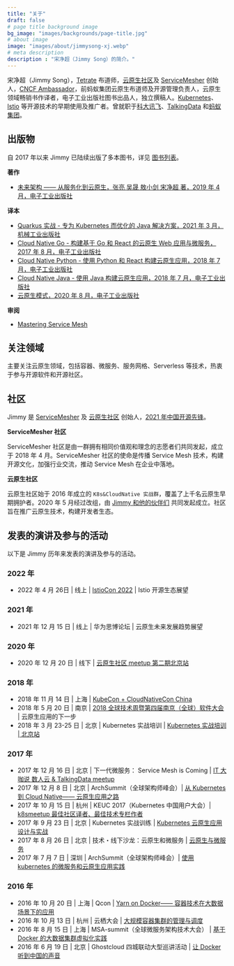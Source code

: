 ```yaml
---
title: "关于"
draft: false
# page title background image
bg_image: "images/backgrounds/page-title.jpg"
# about image
image: "images/about/jimmysong-xj.webp"
# meta description
description : "宋净超（Jimmy Song）的简介。"
---
```


宋净超（Jimmy Song），[Tetrate](https://tetrate.io) 布道师，[云原生社区](http://cloudnative.to)及 [ServiceMesher](https://www.servicemesher.com) 创始人，[CNCF Ambassador](https://www.cncf.io/people/ambassadors/)，前蚂蚁集团云原生布道师及开源管理负责人，云原生领域畅销书作译者，电子工业出版社图书出品人，独立撰稿人。[Kubernetes](https://kubernetes.io)、[Istio](https://istio.io) 等开源技术的早期使用及推广者。曾就职于[科大讯飞](https://www.iflytek.com)、[TalkingData](https://www.talkingdata.com) 和[蚂蚁集团](https://www.antgroup.com)。

## 出版物

自 2017 年以来 Jimmy 已陆续出版了多本图书，详见 [图书列表](https://lib.jimmysong.io/#books)。

**著作**

- [未来架构 —— 从服务化到云原生，张亮 吴晟 敖小剑 宋净超 著，2019 年 4 月，电子工业出版社](https://lib.jimmysong.io/book/future-architecture/)

**译本**

- [Quarkus 实战 - 专为 Kubernetes 而优化的 Java 解决方案，2021 年 3 月，机械工业出版社](https://lib.jimmysong.io/book/quarkus-cookbook/)
- [Cloud Native Go - 构建基于 Go 和 React 的云原生 Web 应用与微服务，2017 年 8 月，电子工业出版社](https://lib.jimmysong.io/book/cloud-native-go/)
- [Cloud Native Python - 使用 Python 和 React 构建云原生应用，2018 年 7 月，电子工业出版社](https://lib.jimmysong.io/book/cloud-native-python/)
- [Cloud Native Java - 使用 Java 构建云原生应用，2018 年 7 月，电子工业出版社](https://lib.jimmysong.io/book/cloud-native-java/)
- [云原生模式，2020 年 8 月，电子工业出版社](https://lib.jimmysong.io/book/cloud-native-patterns/)

**审阅**

- [Mastering Service Mesh](https://www.packtpub.com/web-development/mastering-service-mesh-architecture)

## 关注领域

主要关注云原生领域，包括容器、微服务、服务网格、Serverless 等技术，热衷于参与开源软件和开源社区。

## 社区

Jimmy 是 [ServiceMesher](https://www.servicemesher.com) 及 [云原生社区](https://cloudnative.to) 创始人，[2021 年中国开源先锋](https://segmentfault.com/a/1190000041270720)。

**ServiceMesher 社区**

ServiceMesher 社区是由一群拥有相同价值观和理念的志愿者们共同发起，成立于 2018 年 4 月。ServiceMesher 社区的使命是传播 Service Mesh 技术，构建开源文化，加强行业交流，推动 Service Mesh 在企业中落地。

**云原生社区**

云原生社区始于 2016 年成立的 `K8s&CloudNative 实战群`，覆盖了上千名云原生早期拥护者。2020 年 5 月经过改组，由 [Jimmy 和他的伙伴们](https://cloudnative.to/team/) 共同发起成立。社区旨在推广云原生技术，构建开发者生态。

## 发表的演讲及参与的活动

以下是 Jimmy 历年来发表的演讲及参与的活动。

### 2022 年

- 2022 年 4 月 26日 | 线上 | [IstioCon 2022](https://events.istio.io/istiocon-2022/sessions/ecosystem-outlook-from-china/) | Istio 开源生态展望

### 2021 年

- 2021 年 12 月 15 日 | 线上 | 华为思博论坛 | 云原生未来发展趋势展望

### 2020 年

- 2020 年 12 月 20 日 | 线下 | [云原生社区 meetup 第二期北京站](https://www.huodongxing.com/event/5574970282500)

### 2018 年

- 2018 年 11 月 14 日 | 上海 | [KubeCon + CloudNativeCon China](https://www.lfasiallc.com/events/kubecon-cloudnativecon-china-2018/)
- 2018 年 5 月 20 日 | 南京 | [2018 全球技术周暨第四届南京（全球）软件大会](http://njsd-china.org/NJSDGlobal2018/) | 云原生应用的下一步
- 2018 年 3 月 23-25 日 | 北京 | Kubernetes 实战培训 | [Kubernetes 实战培训 | 北京站](http://dockone.io/article/2626)

### 2017 年

- 2017 年 12 月 16 日 | 北京 | 下一代微服务： Service Mesh is Coming | [IT 大咖说 数人云 & TalkingData meetup](http://www.itdks.com/eventlist/detail/1690)
- 2017 年 12 月 8 日 | 北京 | ArchSummit（全球架构师峰会）| [从 Kubernetes 到 Cloud Native—— 云原生应用之路](http://bj2017.archsummit.com/presentation/306)
- 2017 年 10 月 15 日 | 杭州 | KEUC 2017（Kubernetes 中国用户大会）| [k8smeetup 最佳社区译者、最佳技术专栏作者](http://keuc.k8smeetup.com/)
- 2017 年 9 月 23 日 | 北京 | Kubernetes 实战训练 | [Kubernetes 云原生应用设计与实战](https://www.bagevent.com/event/791762)
- 2017 年 8 月 26 日 | 北京 | 技术・线下沙龙：云原生和微服务 | [云原生与微服务](http://www.huodongxing.com/event/8401246554100)
- 2017 年 7 月 7 日 | 深圳 | ArchSummit（全球架构师峰会）| [使用 kubernetes 的微服务和云原生应用实践](http://sz2017.archsummit.com/presentation/1080)

### 2016 年

- 2016 年 10 月 20 日 | 上海 | Qcon | [Yarn on Docker—— 容器技术在大数据场景下的应用](http://2016.qconshanghai.com/speakers/202253)
- 2016 年 10 月 13 日 | 杭州 | 云栖大会 | [大规模容器集群的管理与调度](https://yunqi.aliyun.com/2016/hangzhou/schedule?spm=5176.8098788.535884.3.7cdb1f673uSp7Q)
- 2016 年 8 月 15 日 | 上海 | MSA-summit（全球微服务架构技术大会） | [基于 Docker 的大数据集群虚拟化实践](https://www.oschina.net/event/2185859)
- 2016 年 6 月 19 日 | 北京 | Ghostcloud 四城联动大型巡讲活动 | [让 Docker 听到中国的声音](https://www.bagevent.com/event/97318)
